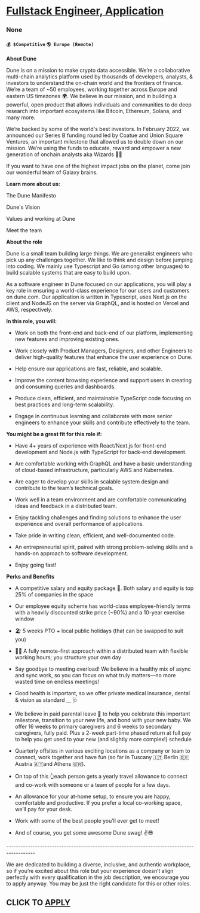 # [Fullstack Engineer, Application](https://www.remotewlb.com/apply/fullstack-engineer-application)  
### None  
#### `💰 $Competitive` `🌎 Europe (Remote)`  

**About Dune**

Dune is on a mission to make crypto data accessible. We’re a collaborative multi-chain analytics platform used by thousands of developers, analysts, & investors to understand the on-chain world and the frontiers of finance. We’re a team of ~50 employees, working together across Europe and eastern US timezones 🌍️. We believe in our mission, and in building a powerful, open product that allows individuals and communities to do deep research into important ecosystems like Bitcoin, Ethereum, Solana, and many more.

We’re backed by some of the world's best investors. In February 2022, we announced our Series B funding round led by Coatue and Union Square Ventures, an important milestone that allowed us to double down on our mission. We’re using the funds to educate, reward and empower a new generation of onchain analysts aka Wizards 🧙‍♀️

If you want to have one of the highest impact jobs on the planet, come join our wonderful team of Galaxy brains.

 **Learn more about us:**

The Dune Manifesto

Dune's Vision

Values and working at Dune

Meet the team

 **About the role**

Dune is a small team building large things. We are generalist engineers who pick up any challenges together. We like to think and design before jumping into coding. We mainly use Typescript and Go (among other languages) to build scalable systems that are easy to build upon.  

As a software engineer in Dune focused on our applications, you will play a key role in ensuring a world-class experience for our users and customers on dune.com. Our application is written in Typescript, uses Next.js on the client and NodeJS on the server via GraphQL, and is hosted on Vercel and AWS, respectively.

 **In this role, you will:**

  * Work on both the front-end and back-end of our platform, implementing new features and improving existing ones.

  * Work closely with Product Managers, Designers, and other Engineers to deliver high-quality features that enhance the user experience on Dune.

  * Help ensure our applications are fast, reliable, and scalable.

  * Improve the content browsing experience and support users in creating and consuming queries and dashboards.

  * Produce clean, efficient, and maintainable TypeScript code focusing on best practices and long-term scalability.

  * Engage in continuous learning and collaborate with more senior engineers to enhance your skills and contribute effectively to the team.  

 **You might be a great fit for this role if:**

  * Have 4+ years of experience with React/Next.js for front-end development and Node.js with TypeScript for back-end development.

  * Are comfortable working with GraphQL and have a basic understanding of cloud-based infrastructure, particularly AWS and Kubernetes.

  * Are eager to develop your skills in scalable system design and contribute to the team’s technical goals.

  * Work well in a team environment and are comfortable communicating ideas and feedback in a distributed team.

  * Enjoy tackling challenges and finding solutions to enhance the user experience and overall performance of applications.

  * Take pride in writing clean, efficient, and well-documented code.

  * An entrepreneurial spirit, paired with strong problem-solving skills and a hands-on approach to software development.

  * Enjoy going fast!

 **Perks and Benefits**

  * A competitive salary and equity package 🚀. Both salary and equity is top 25% of companies in the space

  * Our employee equity scheme has world-class employee-friendly terms with a heavily discounted strike price (~90%) and a 10-year exercise window

  * 🏖 5 weeks PTO + local public holidays (that can be swapped to suit you)

  * 🧑‍💻 A fully remote-first approach within a distributed team with flexible working hours; you structure your own day 

  * Say goodbye to meeting overload! We believe in a healthy mix of async and sync work, so you can focus on what truly matters—no more wasted time on endless meetings!

  * Good health is important, so we offer private medical insurance, dental & vision as standard __ 🩺

  * We believe in paid parental leave 👶 to help you celebrate this important milestone, transition to your new life, and bond with your new baby. We offer 16 weeks to primary caregivers and 6 weeks to secondary caregivers, fully paid. Plus a 2-week part-time phased return at full pay to help you get used to your new (and slightly more complex!) schedule

  * Quarterly offsites in various exciting locations as a company or team to connect, work together and have fun (so far in Tuscany 🇮🇹 Berlin 🇩🇪 Austria 🇦🇹and Athens 🇬🇷).

  * On top of this 👆each person gets a yearly travel allowance to connect and co-work with someone or a team of people for a few days.

  * An allowance for your at-home setup, to ensure you are happy, comfortable and productive. If you prefer a local co-working space, we’ll pay for your desk.

  * Work with some of the best people you’ll ever get to meet!

  * And of course, you get some awesome Dune swag! ✌️😎

\------------------------------------------------------------------------------------------

We are dedicated to building a diverse, inclusive, and authentic workplace, so if you’re excited about this role but your experience doesn’t align perfectly with every qualification in the job description, we encourage you to apply anyway. You may be just the right candidate for this or other roles.

  
## CLICK TO [APPLY](https://www.remotewlb.com/apply/fullstack-engineer-application)

